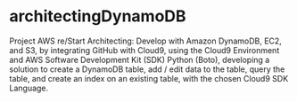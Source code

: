 # architectingDynamoDB
Project AWS re/Start Architecting: Develop with Amazon DynamoDB, EC2, and S3, by integrating GitHub with Cloud9, using the Cloud9 Environment and AWS Software Development Kit (SDK) Python (Boto), developing a solution to create a DynamoDB table, add / edit data to the table, query the table, and create an index on an existing table, with the chosen Cloud9 SDK Language.  

